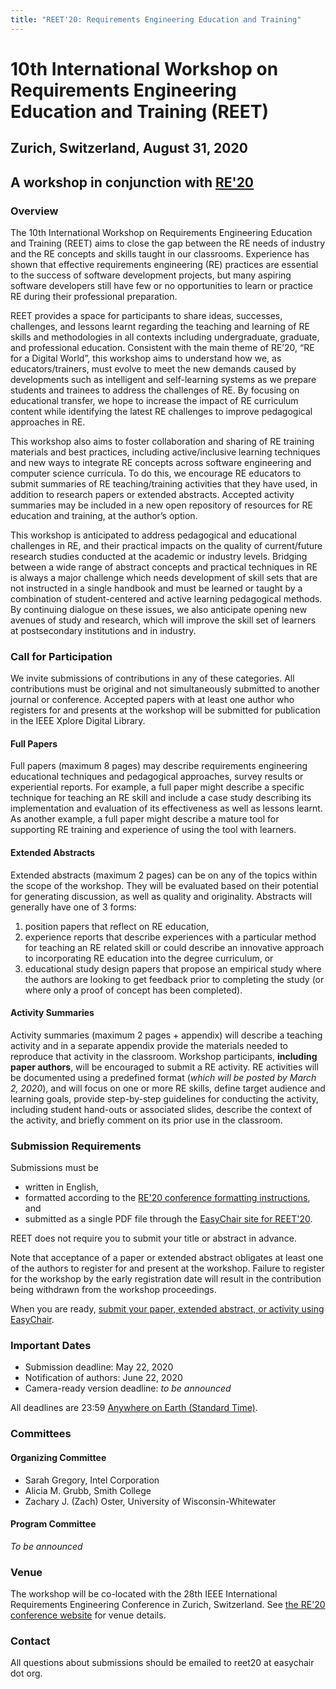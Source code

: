 ```yaml
---
title: "REET'20: Requirements Engineering Education and Training"
---
```

# 10th International Workshop on Requirements Engineering Education and Training (REET)
## Zurich, Switzerland, August 31, 2020
## A workshop in conjunction with [RE'20](https://re20.org)

### Overview

The 10th International Workshop on Requirements Engineering Education and Training (REET) aims to close the gap between the RE needs of industry and the RE concepts and skills taught in our classrooms. Experience has shown that effective requirements engineering (RE) practices are essential to the success of software development projects, but many aspiring software developers still have few or no opportunities to learn or practice RE during their professional preparation. 

REET provides a space for participants to share ideas, successes, challenges, and lessons learnt regarding the teaching and learning of RE skills and methodologies in all contexts including undergraduate, graduate, and professional education. Consistent with the main theme of RE’20, “RE for a Digital World”, this workshop aims to understand how we, as educators/trainers, must evolve to meet the new demands caused by developments such as intelligent and self-learning systems as we prepare students and trainees to address the challenges of RE. By focusing on educational transfer, we hope to increase the impact of RE curriculum content while identifying the latest RE challenges to improve pedagogical approaches in RE.

This workshop also aims to foster collaboration and sharing of RE training materials and best practices, including active/inclusive learning techniques and new ways to integrate RE concepts across software engineering and computer science curricula. To do this, we encourage RE educators to submit summaries of RE teaching/training activities that they have used, in addition to research papers or extended abstracts. Accepted activity summaries may be included in a new open repository of resources for RE education and training, at the author’s option.

This workshop is anticipated to address pedagogical and educational challenges in RE, and their practical impacts on the quality of current/future research studies conducted at the academic or industry levels. Bridging between a wide range of abstract concepts and practical techniques in RE is always a major challenge which needs development of skill sets that are not instructed in a single handbook and must be learned or taught by a combination of student-centered and active learning pedagogical methods. By continuing dialogue on these issues, we also anticipate opening new avenues of study and research, which will improve the skill set of learners at postsecondary institutions and in industry.

### Call for Participation

We invite submissions of contributions in any of these categories. All contributions must be original and not simultaneously submitted to another journal or conference. Accepted papers with at least one author who registers for and presents at the workshop will be submitted for publication in the IEEE Xplore Digital Library. 

#### Full Papers
Full papers (maximum 8 pages) may describe requirements engineering educational techniques and pedagogical approaches, survey results or experiential reports. For example, a full paper might describe a specific technique for teaching an RE skill and include a case study describing its implementation and evaluation of its effectiveness as well as lessons learnt. As another example, a full paper might describe a mature tool for supporting RE training and experience of using the tool with learners.

#### Extended Abstracts
Extended abstracts (maximum 2 pages) can be on any of the topics within the scope of the workshop. They will be evaluated based on their potential for generating discussion, as well as quality and originality. Abstracts will generally have one of 3 forms: 
  1. position papers that reflect on RE education, 
  2. experience reports that describe experiences with a particular method for teaching an RE related skill or could describe an innovative approach to incorporating RE education into the degree curriculum, or
  3. educational study design papers that propose an empirical study where the authors are looking to get feedback prior to completing the study (or where only a proof of concept has been completed). 

#### Activity Summaries
Activity summaries (maximum 2 pages + appendix) will describe a teaching activity and in a separate appendix provide the materials needed to reproduce that activity in the classroom. Workshop participants, **including paper authors**, will be encouraged to submit a RE activity. RE activities will be documented using a predefined format (_which will be posted by March 2, 2020_), and will focus on one or more RE skills, define target audience and learning goals, provide step-by-step guidelines for conducting the activity, including student hand-outs or associated slides, describe the context of the activity, and briefly comment on its prior use in the classroom. 

### Submission Requirements

Submissions must be 
* written in English,
* formatted according to the [RE'20 conference formatting instructions](https://re20.org/index.php/formatting-instructions/), and
* submitted as a single PDF file through the [EasyChair site for REET'20](https://easychair.org/conferences/?conf=reet20).

REET does not require you to submit your title or abstract in advance.

Note that acceptance of a paper or extended abstract obligates at least one of the authors to register for and present at the workshop. Failure to register for the workshop by the early registration date will result in the contribution being withdrawn from the workshop proceedings.

When you are ready, [submit your paper, extended abstract, or activity using EasyChair](https://easychair.org/conferences/?conf=reet20).

### Important Dates

* Submission deadline: May 22, 2020
* Notification of authors: June 22, 2020
* Camera-ready version deadline: _to be announced_

All deadlines are 23:59 [Anywhere on Earth (Standard Time)](http://www.timeanddate.com/time/zones/aoe).

### Committees

#### Organizing Committee

* Sarah Gregory, Intel Corporation
* Alicia M. Grubb, Smith College
* Zachary J. (Zach) Oster, University of Wisconsin-Whitewater

#### Program Committee

_To be announced_

### Venue

The workshop will be co-located with the 28th IEEE International Requirements Engineering Conference in Zurich, Switzerland. See [the RE'20 conference website](https://re20.org) for venue details. 

### Contact

All questions about submissions should be emailed to reet20 at easychair dot org.
